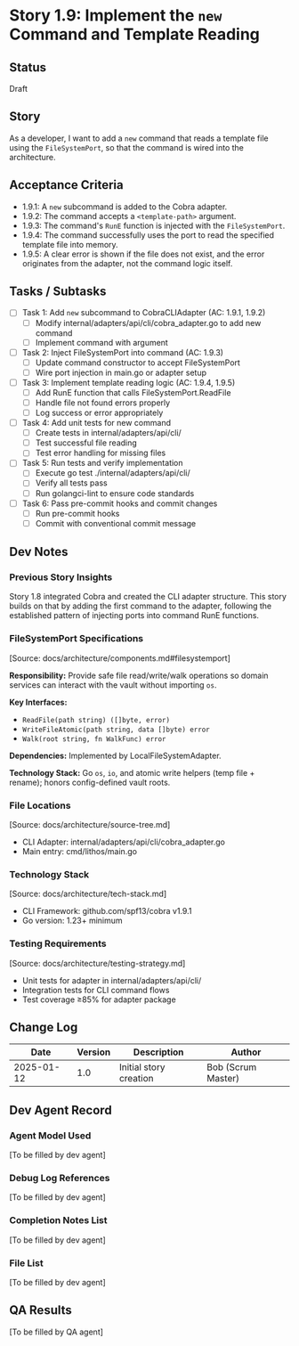 # Story 1.9: Implement the `new` Command and Template Reading

## Status

Draft

## Story

As a developer, I want to add a `new` command that reads a template file using the `FileSystemPort`, so that the command is wired into the architecture.

## Acceptance Criteria

- 1.9.1: A `new` subcommand is added to the Cobra adapter.
- 1.9.2: The command accepts a `<template-path>` argument.
- 1.9.3: The command's `RunE` function is injected with the `FileSystemPort`.
- 1.9.4: The command successfully uses the port to read the specified template file into memory.
- 1.9.5: A clear error is shown if the file does not exist, and the error originates from the adapter, not the command logic itself.

## Tasks / Subtasks

- [ ] Task 1: Add `new` subcommand to CobraCLIAdapter (AC: 1.9.1, 1.9.2)
  - [ ] Modify internal/adapters/api/cli/cobra_adapter.go to add new command
  - [ ] Implement command with <template-path> argument
- [ ] Task 2: Inject FileSystemPort into command (AC: 1.9.3)
  - [ ] Update command constructor to accept FileSystemPort
  - [ ] Wire port injection in main.go or adapter setup
- [ ] Task 3: Implement template reading logic (AC: 1.9.4, 1.9.5)
  - [ ] Add RunE function that calls FileSystemPort.ReadFile
  - [ ] Handle file not found errors properly
  - [ ] Log success or error appropriately
- [ ] Task 4: Add unit tests for new command
  - [ ] Create tests in internal/adapters/api/cli/
  - [ ] Test successful file reading
  - [ ] Test error handling for missing files
- [ ] Task 5: Run tests and verify implementation
  - [ ] Execute go test ./internal/adapters/api/cli/
  - [ ] Verify all tests pass
  - [ ] Run golangci-lint to ensure code standards
- [ ] Task 6: Pass pre-commit hooks and commit changes
  - [ ] Run pre-commit hooks
  - [ ] Commit with conventional commit message

## Dev Notes

### Previous Story Insights

Story 1.8 integrated Cobra and created the CLI adapter structure. This story builds on that by adding the first command to the adapter, following the established pattern of injecting ports into command RunE functions.

### FileSystemPort Specifications

[Source: docs/architecture/components.md#filesystemport]

**Responsibility:** Provide safe file read/write/walk operations so domain services can interact with the vault without importing `os`.

**Key Interfaces:**

- `ReadFile(path string) ([]byte, error)`
- `WriteFileAtomic(path string, data []byte) error`
- `Walk(root string, fn WalkFunc) error`

**Dependencies:** Implemented by LocalFileSystemAdapter.

**Technology Stack:** Go `os`, `io`, and atomic write helpers (temp file + rename); honors config-defined vault roots.

### File Locations

[Source: docs/architecture/source-tree.md]

- CLI Adapter: internal/adapters/api/cli/cobra_adapter.go
- Main entry: cmd/lithos/main.go

### Technology Stack

[Source: docs/architecture/tech-stack.md]

- CLI Framework: github.com/spf13/cobra v1.9.1
- Go version: 1.23+ minimum

### Testing Requirements

[Source: docs/architecture/testing-strategy.md]

- Unit tests for adapter in internal/adapters/api/cli/
- Integration tests for CLI command flows
- Test coverage ≥85% for adapter package

## Change Log

| Date       | Version | Description            | Author             |
| ---------- | ------- | ---------------------- | ------------------ |
| 2025-01-12 | 1.0     | Initial story creation | Bob (Scrum Master) |

## Dev Agent Record

### Agent Model Used

[To be filled by dev agent]

### Debug Log References

[To be filled by dev agent]

### Completion Notes List

[To be filled by dev agent]

### File List

[To be filled by dev agent]

## QA Results

[To be filled by QA agent]
